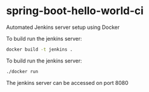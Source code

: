 # spring-boot-hello-world-ci
Automated Jenkins server setup using Docker

To build run the jenkins server:
```bash
docker build -t jenkins .
```

To build run the jenkins server:
```bash
./docker run
```

The jenkins server can be accessed on port 8080

